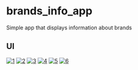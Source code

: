 # brands_info_app

Simple app that displays information about brands

## UI

<a href="https://ibb.co/x6DmqxJ"><img src="https://i.ibb.co/HqVNT5n/1.jpg" alt="1" border="0"></a>
<a href="https://ibb.co/PZf9W4G"><img src="https://i.ibb.co/6Rf1tb0/2.jpg" alt="2" border="0"></a>
<a href="https://ibb.co/fYrBNxD"><img src="https://i.ibb.co/XZFN5CY/3.jpg" alt="3" border="0"></a>
<a href="https://ibb.co/WvFfRHs"><img src="https://i.ibb.co/Kx7W85m/4.jpg" alt="4" border="0"></a>
<a href="https://ibb.co/n8t74c8"><img src="https://i.ibb.co/Vp5gbSp/5.jpg" alt="5" border="0"></a>
<a href="https://ibb.co/syhQSxY"><img src="https://i.ibb.co/vZbm5yn/6.jpg" alt="6" border="0"></a>
